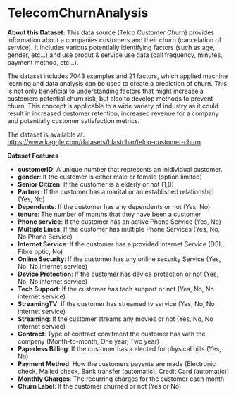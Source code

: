 # TelecomChurnAnalysis
**About this Dataset:**
This data source (Telco Customer Churn) provides information about a companies customers and their churn (cancelation of service). It includes various potentially identifying factors (such as age, gender, etc...) and use produt & service use data (call frequency, minutes, payment method, etc...).

The dataset includes 7043 examples and 21 factors, which applied machine learning and data analysis can be used to create a prediction of churn. This is not only beneficial to understanding factors that might increase a customers potential churn risk, but also to develop methods to prevent churn. This concept is applicable to a wide variety of industry as it could result in increased customer retention, increased revenue for a company and potentially customer satisfaction metrics. 

The dataset is available at: https://www.kaggle.com/datasets/blastchar/telco-customer-churn

**Dataset Features**
* **customerID**: A unique number that represents an inidividual customer.
* **gender**: If the customer is either male or female (option limited)
* **Senior Citizen**: If the customer is a elderly or not (1,0)
* **Partner**: If the customer has a marital or an established relationship (Yes, No)
* **Dependents**: If the customer has any dependents or not (Yes, No)
* **tenure**: The number of months that they have been a customer
* **Phone service**: If the customer has an active Phone Service (Yes, No)
* **Multiple Lines**: If the customer has multiple Phone Services (Yes, No, No Phone Service)
* **Internet Service**: If the customer has a provided Internet Service (DSL, Fibre optic, No)
* **Online Security**: If the customer has any online security Service (Yes, No, No internet service)
* **Device Protection**: If the customer has device protection or not (Yes, No, No internet service)
* **Tech Support**: If the customer has tech support or not (Yes, No, No internet service)
* **StreamingTV**: If the customer has streamed tv service (Yes, No, No internet service)
* **Streaming**: If the customer streams any movies or not (Yes, No, No internet service)
* **Contract**: Type of contract comitment the customer has with the company (Month-to-month, One year, Two year)
* **Paperless Billing**: If the customer has a elected for physical bills (Yes, No)
* **Payment Method**: How the customers payents are made (Electronic check, Mailed check, Bank transfer (automatic), Credit Card (automatic))
* **Monthly Charges**: The recurring charges for the customer each month
* **Churn Label**: If the customer churned or not (Yes or No)
